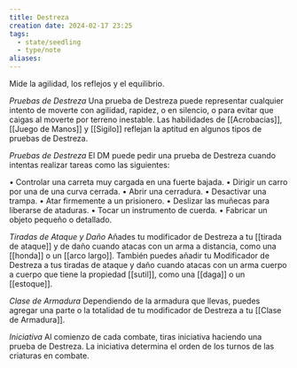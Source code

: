 ```yaml
---
title: Destreza
creation date: 2024-02-17 23:25
tags:
  - state/seedling
  - type/note
aliases:
---
```

Mide la agilidad, los reflejos y el equilibrio.

*Pruebas de Destreza*
Una prueba de Destreza puede representar cualquier intento de moverte con agilidad, rapidez, o en silencio, o para evitar que caigas al moverte por terreno inestable. Las habilidades de [[Acrobacias]], [[Juego de Manos]] y [[Sigilo]] reflejan la aptitud en algunos tipos de pruebas de Destreza.


*Pruebas de Destreza*
El DM puede pedir una prueba de Destreza cuando intentas realizar tareas como las
siguientes:

• Controlar una carreta muy cargada en una fuerte bajada.
• Dirigir un carro por una de una curva cerrada.
• Abrir una cerradura.
• Desactivar una trampa.
• Atar firmemente a un prisionero.
• Deslizar las muñecas para liberarse de ataduras.
• Tocar un instrumento de cuerda.
• Fabricar un objeto pequeño o detallado.

*Tiradas de Ataque y Daño*
Añades tu modificador de Destreza a tu [[tirada de ataque]] y de daño cuando atacas con un arma a distancia, como una [[honda]] o un [[arco largo]]. 
También puedes añadir tu Modificador de Destreza a tus tiradas de ataque y daño cuando atacas con un arma cuerpo a cuerpo que tiene la propiedad [[sutil]], como una [[daga]] o un [[estoque]].

*Clase de Armadura*
Dependiendo de la armadura que llevas, puedes agregar una parte o la totalidad de tu modificador de Destreza a tu [[Clase de Armadura]].

*Iniciativa*
Al comienzo de cada combate, tiras iniciativa haciendo una prueba de Destreza. La iniciativa determina el orden de los turnos de las criaturas en combate.
